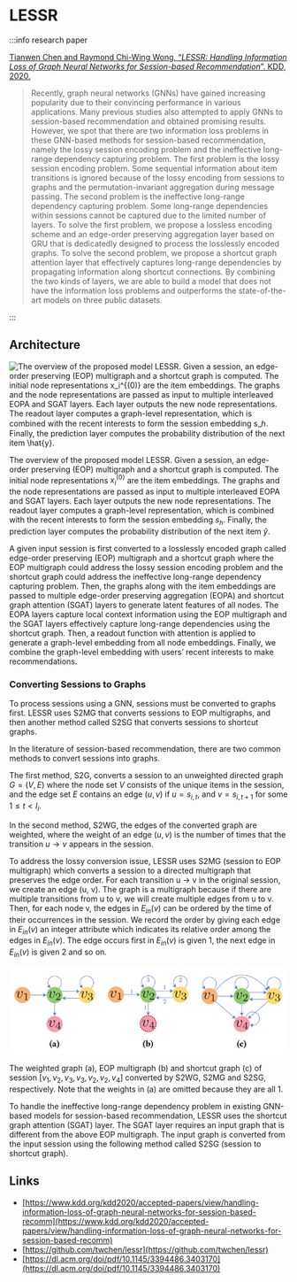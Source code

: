 # LESSR

:::info research paper

[Tianwen Chen and Raymond Chi-Wing Wong, “*LESSR: Handling Information Loss of Graph Neural Networks for Session-based Recommendation*”. KDD, 2020.](https://dl.acm.org/doi/pdf/10.1145/3394486.3403170)

> Recently, graph neural networks (GNNs) have gained increasing popularity due to their convincing performance in various applications. Many previous studies also attempted to apply GNNs to session-based recommendation and obtained promising results. However, we spot that there are two information loss problems in these GNN-based methods for session-based recommendation, namely the lossy session encoding problem and the ineffective long-range dependency capturing problem. The first problem is the lossy session encoding problem. Some sequential information about item transitions is ignored because of the lossy encoding from sessions to graphs and the permutation-invariant aggregation during message passing. The second problem is the ineffective long-range dependency capturing problem. Some long-range dependencies within sessions cannot be captured due to the limited number of layers. To solve the first problem, we propose a lossless encoding scheme and an edge-order preserving aggregation layer based on GRU that is dedicatedly designed to process the losslessly encoded graphs. To solve the second problem, we propose a shortcut graph attention layer that effectively captures long-range dependencies by propagating information along shortcut connections. By combining the two kinds of layers, we are able to build a model that does not have the information loss problems and outperforms the state-of-the-art models on three public datasets.
> 

:::

## Architecture

![The overview of the proposed model LESSR. Given a session, an edge-order preserving (EOP) multigraph and a shortcut graph is computed. The initial node representations $x_i^{(0)}$ are the item embeddings. The graphs and the node representations are passed as input to multiple interleaved EOPA and SGAT layers. Each layer outputs the new node representations. The readout layer computes a graph-level representation, which is combined with the recent interests to form the session embedding $s_ℎ$. Finally, the prediction layer computes the probability distribution of the next item $\hat{y}$.](/img/content-models-raw-mp2-lessr-untitled.png)

The overview of the proposed model LESSR. Given a session, an edge-order preserving (EOP) multigraph and a shortcut graph is computed. The initial node representations $x_i^{(0)}$ are the item embeddings. The graphs and the node representations are passed as input to multiple interleaved EOPA and SGAT layers. Each layer outputs the new node representations. The readout layer computes a graph-level representation, which is combined with the recent interests to form the session embedding $s_ℎ$. Finally, the prediction layer computes the probability distribution of the next item $\hat{y}$.

A given input session is first converted to a losslessly encoded graph called edge-order preserving (EOP) multigraph and a shortcut graph where the EOP multigraph could address the lossy session encoding problem and the shortcut graph could address the ineffective long-range dependency capturing problem. Then, the graphs along with the item embeddings are passed to multiple edge-order preserving aggregation (EOPA) and shortcut graph attention (SGAT) layers to generate latent features of all nodes. The EOPA layers capture local context information using the EOP multigraph and the SGAT layers effectively capture long-range dependencies using the shortcut graph. Then, a readout function with attention is applied to generate a graph-level embedding from all node embeddings. Finally, we combine the graph-level embedding with users’ recent interests to make recommendations.

### Converting Sessions to Graphs

To process sessions using a GNN, sessions must be converted to graphs first. LESSR uses S2MG that converts sessions to EOP multigraphs, and then another method called S2SG that converts sessions to shortcut graphs.

In the literature of session-based recommendation, there are two common methods to convert sessions into graphs.

The first method, S2G, converts a session to an unweighted directed graph $G=(V,E)$ where the node set $V$ consists of the unique items in the session, and the edge set $E$ contains an edge ($u,v$) if $u=s_{i,t}$, and $v=s_{i,t+1}$ for some $1 \leq t < l_i$.

In the second method, S2WG, the edges of the converted graph are weighted, where the weight of an edge ($u,v$) is the number of times that the transition $u → v$ appears in the session.

To address the lossy conversion issue, LESSR uses S2MG (session to EOP multigraph) which converts a session to a directed multigraph that preserves the edge order. For each transition u → v in the original session, we create an edge (u, v). The graph is a multigraph because if there are multiple transitions from u to v, we will create multiple edges from u to v. Then, for each node v, the edges in $E_{in}(v)$ can be ordered by the time of their occurrences in the session. We record the order by giving each edge in $E_{in}(v)$ an integer attribute which indicates its relative order among the edges in $E_{in}(v)$. The edge occurs first in $E_{in}(v)$ is given 1, the next edge in $E_{in}(v)$ is given 2 and so on.

![The weighted graph (a), EOP multigraph (b) and shortcut graph (c) of session [$v_1, v_2, v_3, v_3, v_2, v_2, v_4$] converted by S2WG, S2MG and S2SG, respectively. Note that the weights in (a) are omitted because they are all 1.](/img/content-models-raw-mp2-lessr-untitled-1.png)

The weighted graph (a), EOP multigraph (b) and shortcut graph (c) of session [$v_1, v_2, v_3, v_3, v_2, v_2, v_4$] converted by S2WG, S2MG and S2SG, respectively. Note that the weights in (a) are omitted because they are all 1.

To handle the ineffective long-range dependency problem in existing GNN-based models for session-based recommendation, LESSR uses the shortcut graph attention (SGAT) layer. The SGAT layer requires an input graph that is different from the above EOP multigraph. The input graph is converted from the input session using the following method called S2SG (session to shortcut graph).

## Links

- [https://www.kdd.org/kdd2020/accepted-papers/view/handling-information-loss-of-graph-neural-networks-for-session-based-recomm](https://www.kdd.org/kdd2020/accepted-papers/view/handling-information-loss-of-graph-neural-networks-for-session-based-recomm)
- [https://github.com/twchen/lessr](https://github.com/twchen/lessr)
- [https://dl.acm.org/doi/pdf/10.1145/3394486.3403170](https://dl.acm.org/doi/pdf/10.1145/3394486.3403170)